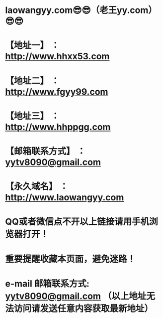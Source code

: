 # laowangyy.com:sunglasses::sunglasses:（老王yy.com）:sunglasses::sunglasses:
# 【地址一】 ：http://www.hhxx53.com
# 【地址二】 ：http://www.fgyy99.com
# 【地址三】 ：http://www.hhppgg.com
# 【邮箱联系方式】 ：yytv8090@gmail.com
# 【永久域名】 ：http://www.laowangyy.com
# QQ或者微信点不开以上链接请用手机浏览器打开！
# 重要提醒收藏本页面，避免迷路！
# e-mail 邮箱联系方式: yytv8090@gmail.com （以上地址无法访问请发送任意内容获取最新地址）
